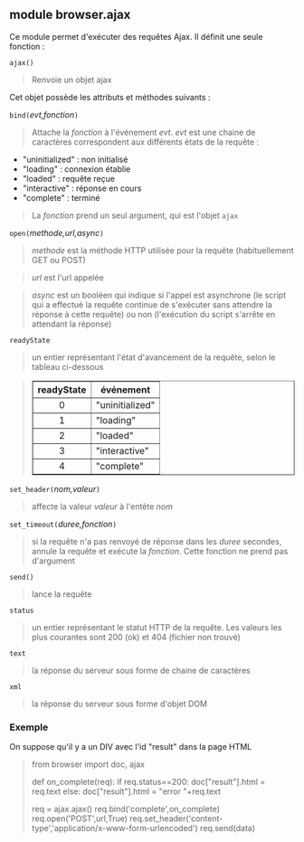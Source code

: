 module **browser.ajax**
-----------------------

Ce module permet d'exécuter des requêtes Ajax. Il définit une seule fonction :

`ajax()`
> Renvoie un objet ajax

Cet objet possède les attributs et méthodes suivants :

`bind(`_evt,fonction_`)`
> Attache la _fonction_ à l'événement _evt_. _evt_ est une chaine de caractères correspondent aux différents états de la requête :
- "uninitialized" : non initialisé
- "loading" : connexion établie
- "loaded" : requête reçue
- "interactive" : réponse en cours
- "complete" : terminé

> La _fonction_ prend un seul argument, qui est l'objet `ajax`

`open(`_methode,url,async_`)`
> _methode_ est la méthode HTTP utilisée pour la requête (habituellement GET ou POST)

> _url_ est l'url appelée

> _async_ est un booléen qui indique si l'appel est asynchrone (le script qui a effectué la requête continue de s'exécuter sans attendre la réponse à cette requête) ou non (l'exécution du script s'arrête en attendant la réponse)

`readyState`
> un entier représentant l'état d'avancement de la requête, selon le tableau ci-dessous

<blockquote>
<table cellspacing=0 cellpadding=4 border=1>
<tr><th>
readyState
</th><th>
événement
</th></tr>
<tr><td align="center">0</td><td>"uninitialized"</td></tr>
<tr><td align="center">1</td><td>"loading"</td></tr>
<tr><td align="center">2</td><td>"loaded"</td></tr>
<tr><td align="center">3</td><td>"interactive"</td></tr>
<tr><td align="center">4</td><td>"complete"</td></tr>
</table>
</blockquote>

`set_header(`_nom,valeur_`)`
> affecte la valeur _valeur_ à l'entête _nom_

`set_timeout(`_duree,fonction_`)`
> si la requête n'a pas renvoyé de réponse dans les _duree_ secondes, annule la requête et exécute la _fonction_. Cette fonction ne prend pas d'argument

`send()`
> lance la requête

`status`
> un entier représentant le statut HTTP de la requête. Les valeurs les plus courantes sont 200 (ok) et 404 (fichier non trouvé)

`text`
> la réponse du serveur sous forme de chaine de caractères

`xml`
> la réponse du serveur sous forme d'objet DOM



### Exemple

On suppose qu'il y a un DIV avec l'id "result" dans la page HTML

>    from browser import doc, ajax
>
>    def on_complete(req):
>        if req.status==200:
>            doc["result"].html = req.text
>        else:
>            doc["result"].html = "error "+req.text
>
>    req = ajax.ajax()
>    req.bind('complete',on_complete)
>    req.open('POST',url,True)
>    req.set_header('content-type','application/x-www-form-urlencoded')
>    req.send(data)
